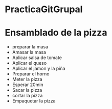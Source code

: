 # PracticaGitGrupal
<h1>Ensamblado de la pizza</h1>
<ul>
    <li>preparar la masa</li>
    <li>Amasar la masa</li>
    <li>Aplicar salsa de tomate</li>
    <li>Aplicar el queso</li>
    <li>Aplicar el jamon y la piña</li>
    <li>Preparar el horno</li>
    <li>Meter la pizza</li>
    <li>Esperar 20min</li>
    <li>Sacar la pizza</li>
    <li>cortar la pizza</li>
    <li>Empaquetar la pizza</li>
</ul>

